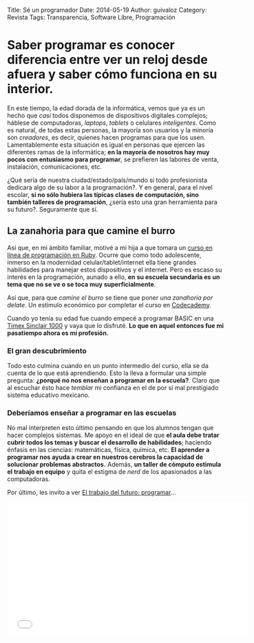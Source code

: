 Title: Sé un programador
Date: 2014-05-19
Author: guivaloz
Category: Revista
Tags: Transparencia, Software Libre, Programación

# Saber programar es conocer diferencia entre ver un reloj desde afuera y saber cómo funciona en su interior.

En este tiempo, la edad dorada de la informática, vemos que ya es un hecho que _casi_ todos disponemos de dispositivos digitales complejos; háblese de computadoras, _laptops_, _tablets_ o celulares _inteligentes_. Como es natural, de todas estas personas, la mayoría son usuarios y la minoría son _creadores_, es decir, quienes hacen programas para que los usen. Lamentablemente esta situación es igual en personas que ejercen las diferentes ramas de la informática; **en la mayoría de nosotros hay muy pocos con entusiasmo para programar**, se prefieren las labores de venta, instalación, comunicaciones, etc.

¿Qué sería de nuestra ciudad/estado/país/mundo si todo profesionista dedicara algo de su labor a la programación?. Y en general, para el nivel escolar, **si no sólo hubiera las típicas clases de computación, sino también talleres de programación**, ¿sería esto una gran herramienta para su futuro?. Seguramente que sí.

<!-- break -->

## La zanahoria para que camine el burro

Así que, en mi ámbito familiar, motivé a mi hija a que tomara un [curso en línea de programación en Ruby](http://www.codecademy.com/). Ocurre que como todo adolescente, inmerso en la modernidad celular/tablet/internet ella tiene grandes habilidades para manejar estos dispositivos y el internet. Pero es escaso su interés en la programación, aunado a ello, **en su escuela secundaria es un tema que no se ve o se toca muy superficialmente**.

Así que, para que _camine el burro_ se tiene que poner _una zanahoria por delate_. Un estímulo económico por completar el curso en [Codecademy](http://www.codecademy.com/).

Cuando yo tenía su edad fue cuando empecé a programar BASIC en una [Timex Sinclair 1000](https://en.wikipedia.org/wiki/Timex_Sinclair_1000) y vaya que lo disfruté. **Lo que en aquel entonces fue mi pasatiempo ahora es mi profesión.**

### El gran descubrimiento

Todo esto culmina cuando en un punto intermedio del curso, ella se da cuenta de lo que está aprendiendo. Esto la lleva a formular una simple pregunta: **¿porqué no nos enseñan a programar en la escuela?**. Claro que al escuchar ésto hace _temblar_ mi confianza en el de por sí mal prestigiado sistema educativo mexicano.

### Deberíamos enseñar a programar en las escuelas

No mal interpreten esto último pensando en que los alumnos tengan que hacer complejos sistemas. Me apoyo en el ideal de que **el aula debe tratar cubrir todos los temas y buscar el desarrollo de habilidades**; haciendo énfasis en las ciencias: matemáticas, física, química, etc. **El aprender a programar nos ayuda a crear en nuestros cerebros la capacidad de solucionar problemas abstractos.** Además, **un taller de cómputo estimula el trabajo en equipo** y quita el estigma de _nerd_ de los apasionados a las computadoras.

Por último, les invito a ver [El trabajo del futuro: programar](https://www.youtube.com/watch?v=g4lHljws4c8)...

<iframe width="560" height="315" src="//www.youtube.com/embed/g4lHljws4c8" frameborder="0" allowfullscreen></iframe>
